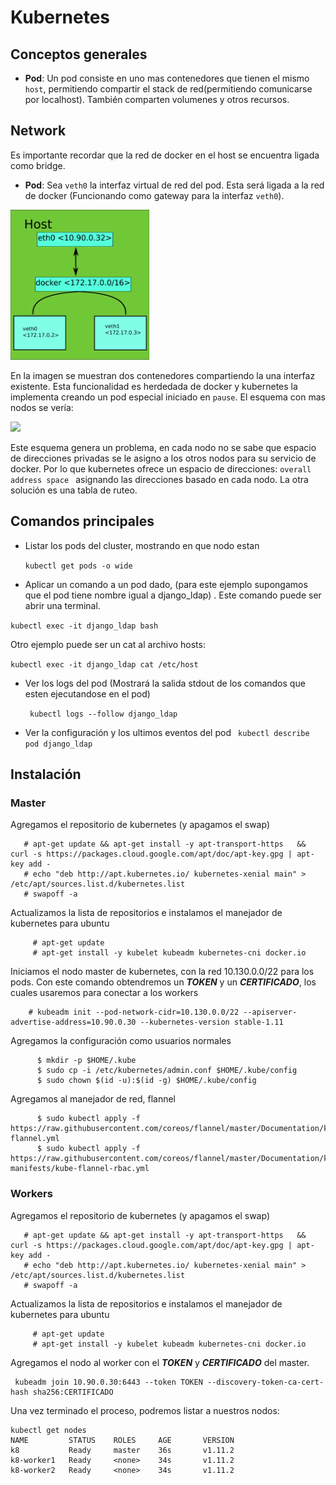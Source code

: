 # Kubernetes 

## Conceptos generales 

* **Pod**: Un pod consiste en uno mas contenedores que tienen el mismo ```host```, 
  permitiendo compartir el stack de red(permitiendo comunicarse por localhost). También comparten volumenes y otros recursos.


## Network 
Es importante recordar que la red de docker en el host se encuentra ligada como bridge.
* **Pod**: Sea ```veth0``` la interfaz virtual de red del pod. Esta será ligada a 
 la red de docker (Funcionando como gateway para la interfaz ```veth0```). 

 <img src="https://raw.githubusercontent.com/mvilchis/Notas/master/kubernetes/images/host.png" height="240">


 En la imagen se muestran dos contenedores compartiendo la una interfaz existente. Esta funcionalidad es herdedada de docker y kubernetes la implementa creando un pod especial iniciado en ```pause```. 
 El esquema con mas nodos se vería: 


 <img src="https://raw.githubusercontent.com/mvilchis/Notas/master/kubernetes/images/hosts.png" height="240">


Este esquema genera un problema, en cada nodo no se sabe que espacio de direcciones privadas se le asigno a los otros nodos para su servicio de docker. Por lo que kubernetes ofrece un espacio de direcciones: ```overall address space ```   asignando las direcciones basado en cada nodo. La otra solución es una tabla de ruteo.
 
 

## Comandos principales 
* Listar los pods del cluster, mostrando en que nodo estan

  ```kubectl get pods -o wide ```
* Aplicar un comando a un pod dado, (para este ejemplo supongamos que el pod tiene 
  nombre igual a django_ldap) . Este comando puede ser abrir una terminal.

 ``` kubectl exec -it django_ldap bash ```

 Otro ejemplo puede ser un cat al archivo hosts:

 ```kubectl exec -it django_ldap cat /etc/host ```
* Ver los logs del pod (Mostrará la salida stdout de los comandos que esten 
  ejecutandose en el pod)

  ``` kubectl logs --follow django_ldap```
* Ver la configuración y los ultimos eventos del pod
  ``` kubectl describe pod django_ldap```


## Instalación
### Master
  Agregamos el repositorio de kubernetes (y apagamos el swap)
  ``` 
     # apt-get update && apt-get install -y apt-transport-https   && curl -s https://packages.cloud.google.com/apt/doc/apt-key.gpg | apt-key add -
     # echo "deb http://apt.kubernetes.io/ kubernetes-xenial main" > /etc/apt/sources.list.d/kubernetes.list
     # swapoff -a
```
  Actualizamos la lista de repositorios e instalamos el manejador de kubernetes para ubuntu
```
     # apt-get update  
     # apt-get install -y kubelet kubeadm kubernetes-cni docker.io 
 ```
 Iniciamos el nodo master de kubernetes, con la red 10.130.0.0/22 para los pods. 
 Con este comando obtendremos un **_TOKEN_** y un **_CERTIFICADO_**, los cuales usaremos para conectar a los workers
 ```
     # kubeadm init --pod-network-cidr=10.130.0.0/22 --apiserver-advertise-address=10.90.0.30 --kubernetes-version stable-1.11
```
Agregamos la configuración como usuarios normales
```
      $ mkdir -p $HOME/.kube
      $ sudo cp -i /etc/kubernetes/admin.conf $HOME/.kube/config
      $ sudo chown $(id -u):$(id -g) $HOME/.kube/config
```
Agregamos al manejador de red, flannel

```
      $ sudo kubectl apply -f https://raw.githubusercontent.com/coreos/flannel/master/Documentation/kube-flannel.yml
      $ sudo kubectl apply -f https://raw.githubusercontent.com/coreos/flannel/master/Documentation/k8s-manifests/kube-flannel-rbac.yml
  ```
### Workers
  Agregamos el repositorio de kubernetes (y apagamos el swap)
  ``` 
     # apt-get update && apt-get install -y apt-transport-https   && curl -s https://packages.cloud.google.com/apt/doc/apt-key.gpg | apt-key add -
     # echo "deb http://apt.kubernetes.io/ kubernetes-xenial main" > /etc/apt/sources.list.d/kubernetes.list
     # swapoff -a
```
  Actualizamos la lista de repositorios e instalamos el manejador de kubernetes para ubuntu
```
     # apt-get update  
     # apt-get install -y kubelet kubeadm kubernetes-cni docker.io 
 ```
 Agregamos el nodo al worker con el  **_TOKEN_**  y **_CERTIFICADO_** del master.
 ```
  kubeadm join 10.90.0.30:6443 --token TOKEN --discovery-token-ca-cert-hash sha256:CERTIFICADO
  ```
  
  Una vez terminado el proceso, podremos listar a nuestros nodos: 
  ```
  kubectl get nodes
  NAME         STATUS    ROLES     AGE       VERSION
  k8           Ready     master    36s       v1.11.2
  k8-worker1   Ready     <none>    34s       v1.11.2
  k8-worker2   Ready     <none>    34s       v1.11.2
  ```
